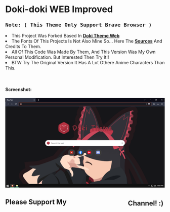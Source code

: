 # Doki-doki WEB Improved 

<div>
<h3 style="font-family: monospace"> Note: ( This Theme Only Support <b>Brave Browser</b> )</h3>
<p>
  <li> This Project Was Forked Based In <a href="https://github.com/doki-theme/doki-theme-web" ><b style="text-decoration: none">Doki Theme Web</b></a></li>
  <li>The Fonts Of This Projects Is Not Also Mine So... Here The <a href="https://www.dafont.com/kindergarten-4.font"><b style="text-decoration: none">Sources</b></a> And Credits To Them.
<li> All Of This Code Was Made By Them, And This Version Was My Own Personal Modification. But Interested Then Try It!!</li><li>BTW Try The Original Version It Has A Lot Othere Anime Characters Than This.</li></p>
</div>
<br>
<h4>Screenshot:</h4>
<img src="Brave.png"></img>
<br>
<div>
<h2>Please Support My <a style="float: right; padding: 4px; text-decoration: none" href="https://www.youtube.com/channel/UCnMHIY-XZFMR1IRUiA0QQ9g"> Channel! :)</a></h2>
</div>
